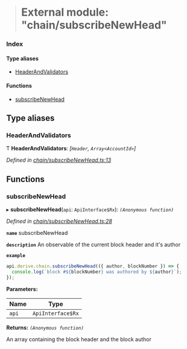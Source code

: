 > # External module: "chain/subscribeNewHead"

### Index

#### Type aliases

* [HeaderAndValidators](_chain_subscribenewhead_.md#headerandvalidators)

#### Functions

* [subscribeNewHead](_chain_subscribenewhead_.md#subscribenewhead)

## Type aliases

###  HeaderAndValidators

Ƭ **HeaderAndValidators**: *[`Header`, `Array<AccountId>`]*

*Defined in [chain/subscribeNewHead.ts:13](https://github.com/polkadot-js/api/blob/7772caa/packages/api-derive/src/chain/subscribeNewHead.ts#L13)*

## Functions

###  subscribeNewHead

▸ **subscribeNewHead**(`api`: `ApiInterface$Rx`): *`(Anonymous function)`*

*Defined in [chain/subscribeNewHead.ts:28](https://github.com/polkadot-js/api/blob/7772caa/packages/api-derive/src/chain/subscribeNewHead.ts#L28)*

**`name`** subscribeNewHead

**`description`** An observable of the current block header and it's author

**`example`** 
<BR>

```javascript
api.derive.chain.subscribeNewHead(({ author, blockNumber }) => {
  console.log(`block #${blockNumber} was authored by ${author}`);
});
```

**Parameters:**

Name | Type |
------ | ------ |
`api` | `ApiInterface$Rx` |

**Returns:** *`(Anonymous function)`*

An array containing the block header and the block author